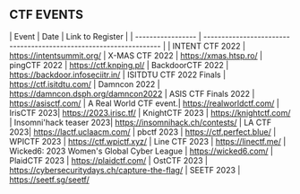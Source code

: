## CTF EVENTS

| Event | Date | Link to Register |
| ----------------- | ------------------------------------------------------------------ |
| INTENT CTF 2022 | https://intentsummit.org/
| X-MAS CTF 2022 | https://xmas.htsp.ro/
| pingCTF 2022 | https://ctf.knping.pl/
| BackdoorCTF 2022 | https://backdoor.infoseciitr.in/
| ISITDTU CTF 2022 Finals | https://ctf.isitdtu.com/
| Damncon 2022 | https://damncon.dsph.org/damncon2022
| ASIS CTF Finals 2022 | https://asisctf.com/
| A Real World CTF event.| https://realworldctf.com/
| IrisCTF 2023| https://2023.irisc.tf/
| KnightCTF 2023 | https://knightctf.com/
| Insomni'hack teaser 2023| https://insomnihack.ch/contests/
| LA CTF 2023| https://lactf.uclaacm.com/
| pbctf 2023 | https://ctf.perfect.blue/
| WPICTF 2023 | https://ctf.wpictf.xyz/
| Line CTF 2023 | https://linectf.me/ 
| Wicked6: 2023 Women's Global Cyber League | https://wicked6.com/
| PlaidCTF 2023 | https://plaidctf.com/
| OstCTF 2023 | https://cybersecuritydays.ch/capture-the-flag/
| SEETF 2023 | https://seetf.sg/seetf/
